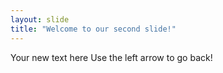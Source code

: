 ```yaml
---
layout: slide
title: "Welcome to our second slide!"
---
```

Your new text here
Use the left arrow to go back!